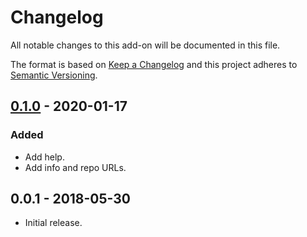 # Changelog
All notable changes to this add-on will be documented in this file.

The format is based on [Keep a Changelog](https://keepachangelog.com/en/1.0.0/)
and this project adheres to [Semantic Versioning](https://semver.org/spec/v2.0.0.html).

## [0.1.0] - 2020-01-17
### Added
- Add help.
- Add info and repo URLs.

## 0.0.1 - 2018-05-30

- Initial release.

[0.1.0]: https://github.com/zaproxy/zap-extensions/releases/savexmlmessage-v0.1.0
